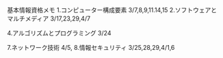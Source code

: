 基本情報資格メモ
1.コンピューター構成要素 3/7,8,9,11.14,15
2.ソフトウェアとマルチメディア 3/17,23,29,4/7

4.アルゴリズムとプログラミング 3/24



7.ネットワーク技術 4/5,
8.情報セキュリティ 3/25,28,29,4/1,6